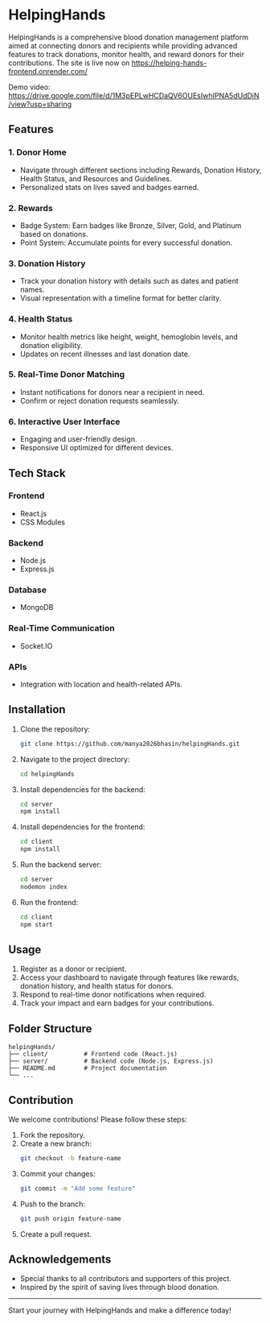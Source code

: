 # HelpingHands
HelpingHands is a comprehensive blood donation management platform aimed at connecting donors and recipients while providing advanced features to track donations, monitor health, and reward donors for their contributions. The site is live now on https://helping-hands-frontend.onrender.com/

Demo video:  https://drive.google.com/file/d/1M3pEPLwHCDaQV6OUEsIwhIPNA5dUdDiN/view?usp=sharing

## Features

### 1. **Donor Home**
- Navigate through different sections including Rewards, Donation History, Health Status, and Resources and Guidelines.
- Personalized stats on lives saved and badges earned.

### 2. **Rewards**
- Badge System: Earn badges like Bronze, Silver, Gold, and Platinum based on donations.
- Point System: Accumulate points for every successful donation.

### 3. **Donation History**
- Track your donation history with details such as dates and patient names.
- Visual representation with a timeline format for better clarity.

### 4. **Health Status**
- Monitor health metrics like height, weight, hemoglobin levels, and donation eligibility.
- Updates on recent illnesses and last donation date.

### 5. **Real-Time Donor Matching**
- Instant notifications for donors near a recipient in need.
- Confirm or reject donation requests seamlessly.

### 6. **Interactive User Interface**
- Engaging and user-friendly design.
- Responsive UI optimized for different devices.

## Tech Stack

### Frontend
- React.js
- CSS Modules

### Backend
- Node.js
- Express.js

### Database
- MongoDB

### Real-Time Communication
- Socket.IO

### APIs
- Integration with location and health-related APIs.

## Installation

1. Clone the repository:
   ```bash
   git clone https://github.com/manya2026bhasin/helpingHands.git
   ```

2. Navigate to the project directory:
   ```bash
   cd helpingHands
   ```

3. Install dependencies for the backend:
   ```bash
   cd server
   npm install
   ```

4. Install dependencies for the frontend:
   ```bash
   cd client
   npm install
   ```

5. Run the backend server:
   ```bash
   cd server
   nodemon index
   ```

6. Run the frontend:
   ```bash
   cd client
   npm start
   ```

## Usage

1. Register as a donor or recipient.
2. Access your dashboard to navigate through features like rewards, donation history, and health status for donors.
3. Respond to real-time donor notifications when required.
4. Track your impact and earn badges for your contributions.

## Folder Structure
```
helpingHands/
├── client/          # Frontend code (React.js)
├── server/          # Backend code (Node.js, Express.js)
├── README.md        # Project documentation
└── ...
```

## Contribution
We welcome contributions! Please follow these steps:

1. Fork the repository.
2. Create a new branch:
   ```bash
   git checkout -b feature-name
   ```
3. Commit your changes:
   ```bash
   git commit -m "Add some feature"
   ```
4. Push to the branch:
   ```bash
   git push origin feature-name
   ```
5. Create a pull request.

## Acknowledgements
- Special thanks to all contributors and supporters of this project.
- Inspired by the spirit of saving lives through blood donation.

---

Start your journey with HelpingHands and make a difference today!
